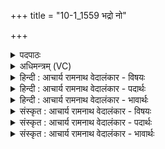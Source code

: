 +++
title = "10-1_1559 भद्रो नो"

+++
<details><summary>पदपाठः</summary>

भ꣣द्रः꣢। नः꣣। अग्निः꣢। आ꣡हु꣢꣯तः। आ। हु꣣तः। भद्रा꣢। रा꣣तिः꣢। सु꣣भग। सु। भग। भद्रः꣢। अ꣣ध्वरः꣢। भ꣣द्राः꣢। उ꣣त꣢। प्र꣡श꣢꣯स्तयः। प्र। श꣣स्तयः। १५५९।
</details>

<details><summary>अधिमन्त्रम् (VC)</summary>

- अग्निः
- सौभरि: काण्व:
- काकुभः प्रगाथः (विषमा ककुबुष्णिक्, समा सतोबृहती)
- ऋषभः
</details>

<details><summary>हिन्दी : आचार्य रामनाथ वेदालंकार - विषयः</summary>

प्रथम ऋचा की व्याख्या पूर्वार्चिक में १११ क्रमाङ्क पर यज्ञाग्नि,अतिथि और परमात्मा के विषय में की जा चुकी है। यहाँ राष्ट्र-विषयक भद्र की प्रार्थना है।
</details>

<details><summary>हिन्दी : आचार्य रामनाथ वेदालंकार - पदार्थः</summary>

पदार्थान्वयभाषाः -  (आहुतः) जिसमें आहुति डाली गयी है,ऐसी (अग्निः) राष्ट्रियता की अग्नि (नः) हमारे लिए (भद्रः) शुभ हो। (रातिः) राष्ट्र के लिए की गयी दान की क्रिया (भद्रा) शुभ हो। हे (सुभग) सौभाग्यवान् राजन् ! (अध्वरः) तुम्हारे और हमारे द्वारा किया गया राष्ट्र-यज्ञ (भद्रः) शुभ हो। (उत) और (प्रशस्तयः) राष्ट्र की उन्नति से प्राप्त प्रशस्तियाँ (भद्राः) शुभ हों ॥१॥
</details>

<details><summary>हिन्दी : आचार्य रामनाथ वेदालंकार - भावार्थः</summary>

भावार्थभाषाः -  सब प्रजाजन और राजा,मन्त्री आदि राज्याधिकारी राष्ट्रभक्त होकर मातृभूमि के लिए अपना बलिदान भी करने के लिए सदा तैयार रहें ॥१॥
</details>

<details><summary>संस्कृत : आचार्य रामनाथ वेदालंकार - विषयः</summary>

तत्र प्रथमा ऋक् पूर्वार्चिके १११ क्रमाङ्के यज्ञाग्निविषयेऽतिथिविषये परमात्मविषये च व्याख्याता। अत्र राष्ट्रविषयकं भद्रं प्रार्थ्यते।
</details>

<details><summary>संस्कृत : आचार्य रामनाथ वेदालंकार - पदार्थः</summary>

पदार्थान्वयभाषाः -  (आहुतः) प्रदत्तहविष्कः (अग्निः) राष्ट्रियतायाः अग्निः (नः) अस्मभ्यम् (भद्रः) शुभः अस्तु। (रातिः) राष्ट्राय कृता दानक्रिया (भद्रा) शुभा अस्तु। हे (सुभग) हे सौभाग्यवन् राजन् ! (अध्वरः) त्वयाऽस्माभिश्च कृतः राष्ट्रयज्ञः(भद्रः) शुभः अस्तु। (उत) अपि च (प्रशस्तयः) राष्ट्रोन्नत्या प्राप्ताः प्रशंसाः (भद्राः) शुभाः सन्तु ॥१॥२
</details>

<details><summary>संस्कृत : आचार्य रामनाथ वेदालंकार - भावार्थः</summary>

भावार्थभाषाः -  सर्वे प्रजाजना नृपत्यमात्यादयो राज्याधिकारिणश्च राष्ट्रभक्ता भूत्वा मातृभूम्यै स्वबलिदानमपि कर्तुं सदा समुद्यता भवेयुः ॥१॥
</details>